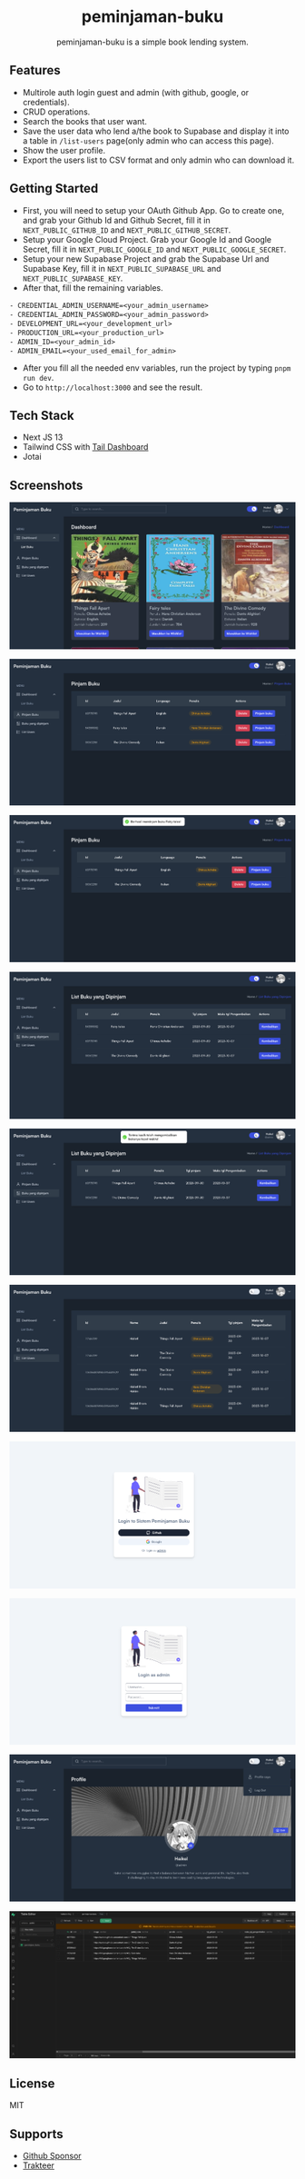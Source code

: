<div align="center">
  <h1>peminjaman-buku</h1>
  <p>peminjaman-buku is a simple book lending system.</p>
</div>

## Features

- Multirole auth login guest and admin (with github, google, or credentials).
- CRUD operations.
- Search the books that user want.
- Save the user data who lend a/the book to Supabase and display it into a table in `/list-users` page(only admin who can access this page).
- Show the user profile.
- Export the users list to CSV format and only admin who can download it.

## Getting Started

- First, you will need to setup your OAuth Github App. Go to create one, and grab your Github Id and Github Secret, fill it in `NEXT_PUBLIC_GITHUB_ID` and `NEXT_PUBLIC_GITHUB_SECRET`.
- Setup your Google Cloud Project. Grab your Google Id and Google Secret, fill it in `NEXT_PUBLIC_GOOGLE_ID` and `NEXT_PUBLIC_GOOGLE_SECRET`.
- Setup your new Supabase Project and grab the Supabase Url and Supabase Key, fill it in `NEXT_PUBLIC_SUPABASE_URL` and `NEXT_PUBLIC_SUPABASE_KEY`.
- After that, fill the remaining variables.

```
- CREDENTIAL_ADMIN_USERNAME=<your_admin_username>
- CREDENTIAL_ADMIN_PASSWORD=<your_admin_password>
- DEVELOPMENT_URL=<your_development_url>
- PRODUCTION_URL=<your_production_url>
- ADMIN_ID=<your_admin_id>
- ADMIN_EMAIL=<your_used_email_for_admin>
```

- After you fill all the needed env variables, run the project by typing `pnpm run dev`.
- Go to `http://localhost:3000` and see the result.

## Tech Stack

- Next JS 13
- Tailwind CSS with [Tail Dashboard](https://github.com/TailAdmin/free-nextjs-admin-dashboard)
- Jotai

## Screenshots

![ss 1](/public/images/docs/ss-1.png)

![ss 2](/public/images/docs/ss-2.png)

![ss 3](/public/images/docs/ss-3.png)

![ss 4](/public/images/docs/ss-4.png)

![ss 5](/public/images/docs/ss-5.png)

![ss 6](/public/images/docs/ss-6.png)

![ss 7](/public/images/docs/ss-7.png)

![ss 8](/public/images/docs/ss-8.png)

![ss 9](/public/images/docs/ss-9.png)

![ss 11](/public/images/docs/ss-11.png)

## License

MIT

## Supports

- [Github Sponsor](https://github.com/sponsors/haikelz)
- [Trakteer](https://trakteer.id/haikelz/tip)
